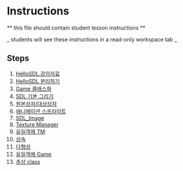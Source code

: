 # Instructions  

  ** this file should contain student lesson instructions **

  _ students will see these instructions in a read-only workspace tab _

  ## Steps
  1. [HelloSDL.강의자료](https://drive.google.com/file/d/1QaoPJ2PiMO45zbJd-zyCTJCyoOMfu5l8/view?usp=sharing)
  2. [HelloSDL 분리하기](https://drive.google.com/file/d/1BxiKAWAPIrfY7oK8QQi8GupfWDxCjDnn/view)
  3. [Game 클래스화](https://drive.google.com/file/d/1DVO-WkMwcA4aZeASFLYOwvwa68ucrIwn/view)
  4. [SDL 기본 그리기](https://drive.google.com/file/d/1ZktYWc5kfALPzXLmXcWRTr6gyLVAe3Qc/view)
  5. [원본상자/대상상자](https://drive.google.com/file/d/12K890oThVMk18IYkVNoW-3sLd4g3JT63/view)
  6. [애니메이션 스프라이트](https://drive.google.com/file/d/16ZtCAGooEI3OBiH034gdjSLdWXVIKU1p/view)
  7. [SDL_Image](https://drive.google.com/file/d/1j85LqO66km5goOlH26MAS6F88s99b4Rz/view)
  8. [Texture Manager](https://drive.google.com/file/d/1r6F3f4by7qv4BMpFy5VVkm73D0qRh7To/view)
  9. [유일객체 TM](https://drive.google.com/file/d/1-7S2_KIGzjAue3LFqAiwgXgqmeHSdjMg/view)
  10. [상속](https://drive.google.com/file/d/14nu4Q7cxLNi2c9By1_pyCxwI17H5Z4FF/view)
  11. [다형성](https://drive.google.com/file/d/1d6S-w10AobNLdgXdGX385OEBFHnQru7c/view)
  12. [유일객체 Game](https://drive.google.com/file/d/1q_lZJnT1wim1u5m0f2kxWIv5h5Jx6JNA/view)
  13. [추상 class](https://drive.google.com/file/d/1ZWFJDs7gFx0vefKNeDQBkn3uLBEIj9W-/view)


  